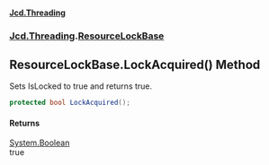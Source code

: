 #### [Jcd.Threading](index.md 'index')
### [Jcd.Threading](Jcd.Threading.md 'Jcd.Threading').[ResourceLockBase](ResourceLockBase.md 'Jcd.Threading.ResourceLockBase')

## ResourceLockBase.LockAcquired() Method

Sets IsLocked to true and returns true.

```csharp
protected bool LockAcquired();
```

#### Returns
[System.Boolean](https://docs.microsoft.com/en-us/dotnet/api/System.Boolean 'System.Boolean')  
true